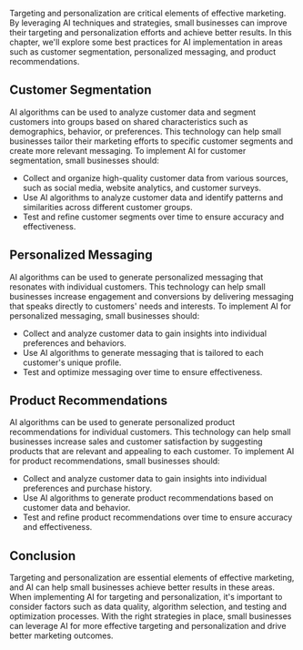 

Targeting and personalization are critical elements of effective marketing. By leveraging AI techniques and strategies, small businesses can improve their targeting and personalization efforts and achieve better results. In this chapter, we'll explore some best practices for AI implementation in areas such as customer segmentation, personalized messaging, and product recommendations.

Customer Segmentation
---------------------

AI algorithms can be used to analyze customer data and segment customers into groups based on shared characteristics such as demographics, behavior, or preferences. This technology can help small businesses tailor their marketing efforts to specific customer segments and create more relevant messaging. To implement AI for customer segmentation, small businesses should:

* Collect and organize high-quality customer data from various sources, such as social media, website analytics, and customer surveys.
* Use AI algorithms to analyze customer data and identify patterns and similarities across different customer groups.
* Test and refine customer segments over time to ensure accuracy and effectiveness.

Personalized Messaging
----------------------

AI algorithms can be used to generate personalized messaging that resonates with individual customers. This technology can help small businesses increase engagement and conversions by delivering messaging that speaks directly to customers' needs and interests. To implement AI for personalized messaging, small businesses should:

* Collect and analyze customer data to gain insights into individual preferences and behaviors.
* Use AI algorithms to generate messaging that is tailored to each customer's unique profile.
* Test and optimize messaging over time to ensure effectiveness.

Product Recommendations
-----------------------

AI algorithms can be used to generate personalized product recommendations for individual customers. This technology can help small businesses increase sales and customer satisfaction by suggesting products that are relevant and appealing to each customer. To implement AI for product recommendations, small businesses should:

* Collect and analyze customer data to gain insights into individual preferences and purchase history.
* Use AI algorithms to generate product recommendations based on customer data and behavior.
* Test and refine product recommendations over time to ensure accuracy and effectiveness.

Conclusion
----------

Targeting and personalization are essential elements of effective marketing, and AI can help small businesses achieve better results in these areas. When implementing AI for targeting and personalization, it's important to consider factors such as data quality, algorithm selection, and testing and optimization processes. With the right strategies in place, small businesses can leverage AI for more effective targeting and personalization and drive better marketing outcomes.
